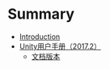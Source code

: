 # Summary

* [Introduction](README.md)
* [Unity用户手册（2017.2）](md/Unity用户手册（2017.2）/Unity用户手册（2017.2）.md)
  * [文档版本](md/Unity用户手册（2017.2）/文档版本.md)

